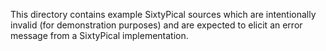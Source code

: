 <!--
Copyright (c) 2014-2024, Chris Pressey, Cat's Eye Technologies.
This file is distributed under a 2-clause BSD license.  See LICENSES/ dir.
SPDX-License-Identifier: LicenseRef-BSD-2-Clause-X-SixtyPical
-->

This directory contains example SixtyPical sources which
are intentionally invalid (for demonstration purposes)
and are expected to elicit an error message from a
SixtyPical implementation.
